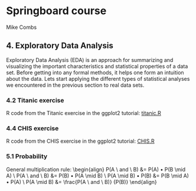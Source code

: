 # Springboard course
Mike Combs

## 4. Exploratory Data Analysis
Exploratory Data Analysis (EDA) is an approach for summarizing and visualizing the important characteristics and statistical properties of a data set. Before getting into any formal methods, it helps one form an intuition about the data. Lets start applying the different types of statistical analyses we encountered in the previous section to real data sets.

### 4.2 Titanic exercise
R code from the Titanic exercise in the ggplot2 tutorial: [titanic.R](titanic.R)

### 4.4 CHIS exercise
R code from the CHIS exercise in the ggplot2 tutorial: [CHIS.R](CHIS.R)

### 5.1 Probability
General multiplication rule:
\begin{align}
  P(A \ and \ B) &= P(A) • P(B \mid A) \\
  P(A \ and \ B) &= P(B) • P(A \mid B) \\
  P(A \mid B) • P(B) &= P(B \mid A) • P(A) \\
  P(A \mid B) &= \frac{P(A \ and \ B)}
                      {P(B)}
\end{align}
